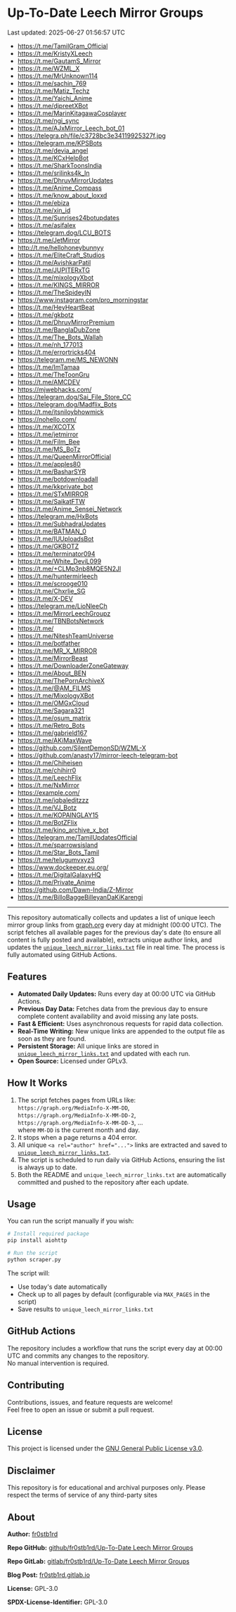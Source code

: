 # Up-To-Date Leech Mirror Groups

Last updated: 2025-06-27 01:56:57 UTC

- https://t.me/TamilGram_Official
- https://t.me/KristyXLeech
- https://t.me/GautamS_Mirror
- https://t.me/WZML_X
- https://t.me/MrUnknown114
- https://t.me/sachin_769
- https://t.me/Matiz_Techz
- https://t.me/Yaichi_Anime
- https://t.me/djpreetXBot
- https://t.me/MarinKitagawaCosplayer
- https://t.me/ngi_sync
- https://t.me/AJxMirror_Leech_bot_01
- https://telegra.ph/file/c3728bc3e34119925327f.jpg
- https://telegram.me/KPSBots
- https://t.me/devia_angel
- https://t.me/KCxHelpBot
- https://t.me/SharkToonsIndia
- https://t.me/srilinks4k_In
- https://t.me/DhruvMirrorUpdates
- https://t.me/Anime_Compass
- https://t.me/know_about_loxxd
- https://t.me/ebiza
- https://t.me/xin_id
- https://t.me/Sunrises24botupdates
- https://t.me/asifalex
- https://telegram.dog/LCU_BOTS
- https://t.me/JetMirror
- http://t.me/hellohoneybunnyy
- https://t.me/EliteCraft_Studios
- https://t.me/AvishkarPatil
- https://t.me/JUPITERxTG
- https://t.me/mixologyXbot
- https://t.me/KINGS_MIRROR
- https://t.me/TheSpideyIN
- https://www.instagram.com/pro_morningstar
- https://t.me/HeyHeartBeat
- https://t.me/gkbotz
- https://t.me/DhruvMirrorPremium
- https://t.me/BanglaDubZone
- https://t.me/The_Bots_Wallah
- https://t.me/nh_177013
- https://t.me/errortricks404
- https://telegram.me/MS_NEWONN
- https://t.me/ImTamaa
- https://t.me/TheToonGru
- https://t.me/AMCDEV
- https://mjwebhacks.com/
- https://telegram.dog/Sai_File_Store_CC
- https://telegram.dog/Madflix_Bots
- https://t.me/itsniloybhowmick
- https://nohello.com/
- https://t.me/XCOTX
- https://t.me/jetmirror
- https://t.me/Film_Bee
- https://t.me/MS_BoTz
- https://t.me/QueenMirrorOfficial
- https://t.me/apples80
- https://t.me/BasharSYR
- https://t.me/botdownloadall
- https://t.me/kkprivate_bot
- https://t.me/STxMIRROR
- https://t.me/SaikatFTW
- https://t.me/Anime_Sensei_Network
- https://telegram.me/HxBots
- https://t.me/SubhadraUpdates
- https://t.me/BATMAN_0
- https://t.me/IUUploadsBot
- https://t.me/GKBOTZ
- https://t.me/terminator094
- https://t.me/White_DeviL099
- https://t.me/+CLMp3nb8MQE5N2Jl
- https://t.me/huntermirleech
- https://t.me/scrooge010
- https://t.me/Chxrlie_SG
- https://t.me/X-DEV
- https://telegram.me/LioNleeCh
- https://t.me/MirrorLeechGroupz
- https://t.me/TBNBotsNetwork
- https://t.me/
- https://t.me/NiteshTeamUniverse
- https://t.me/botfather
- https://t.me/MR_X_MIRROR
- https://t.me/MirrorBeast
- https://t.me/DownloaderZoneGateway
- https://t.me/About_BEN
- https://t.me/ThePornArchiveX
- https://t.me/@AM_FILMS
- https://t.me/MixologyXBot
- https://t.me/OMGxCloud
- https://t.me/Sagara321
- https://t.me/osum_matrix
- https://t.me/Retro_Bots
- https://t.me/gabrield167
- https://t.me/AKiMaxWave
- https://github.com/SilentDemonSD/WZML-X
- https://github.com/anasty17/mirror-leech-telegram-bot
- https://t.me/Chiheisen
- https://t.me/chihirr0
- https://t.me/LeechFlix
- https://t.me/NxMirror
- https://example.com/
- https://t.me/iqbaleditzzz
- https://t.me/VJ_Botz
- https://t.me/KOPAINGLAY15
- https://t.me/BotZFlix
- https://t.me/kino_archive_x_bot
- https://telegram.me/TamilUpdatesOfficial
- https://t.me/sparrowsisland
- https://t.me/Star_Bots_Tamil
- https://t.me/telugumvxyz3
- https://www.dockeeper.eu.org/
- https://t.me/DigitalGalaxyHQ
- https://t.me/Private_Anime
- https://github.com/Dawn-India/Z-Mirror
- https://t.me/BilloBaggeBilleyanDaKiKarengi

---

This repository automatically collects and updates a list of unique leech mirror group links from [graph.org](https://graph.org) every day at midnight (00:00 UTC). The script fetches all available pages for the previous day's date (to ensure all content is fully posted and available), extracts unique author links, and updates the [`unique_leech_mirror_links.txt`](unique_leech_mirror_links.txt) file in real time. The process is fully automated using GitHub Actions.

## Features

- **Automated Daily Updates:** Runs every day at 00:00 UTC via GitHub Actions.
- **Previous Day Data:** Fetches data from the previous day to ensure complete content availability and avoid missing any late posts.
- **Fast & Efficient:** Uses asynchronous requests for rapid data collection.
- **Real-Time Writing:** New unique links are appended to the output file as soon as they are found.
- **Persistent Storage:** All unique links are stored in [`unique_leech_mirror_links.txt`](unique_leech_mirror_links.txt) and updated with each run.
- **Open Source:** Licensed under GPLv3.

## How It Works

1. The script fetches pages from URLs like:  
   `https://graph.org/MediaInfo-X-MM-DD`,  
   `https://graph.org/MediaInfo-X-MM-DD-2`,  
   `https://graph.org/MediaInfo-X-MM-DD-3`, ...  
   where `MM-DD` is the current month and day.
2. It stops when a page returns a 404 error.
3. All unique `<a rel="author" href="...">` links are extracted and saved to [`unique_leech_mirror_links.txt`](unique_leech_mirror_links.txt).
4. The script is scheduled to run daily via GitHub Actions, ensuring the list is always up to date.
5. Both the README and `unique_leech_mirror_links.txt` are automatically committed and pushed to the repository after each update.

## Usage

You can run the script manually if you wish:

```bash
# Install required package
pip install aiohttp

# Run the script
python scraper.py
```

The script will:
- Use today's date automatically
- Check up to all pages by default (configurable via `MAX_PAGES` in the script)
- Save results to `unique_leech_mirror_links.txt`

## GitHub Actions

The repository includes a workflow that runs the script every day at 00:00 UTC and commits any changes to the repository.  
No manual intervention is required.

## Contributing

Contributions, issues, and feature requests are welcome!  
Feel free to open an issue or submit a pull request.

## License

This project is licensed under the [GNU General Public License v3.0](LICENSE).

## Disclaimer
This repository is for educational and archival purposes only. Please respect the terms of service of any third-party sites

## About

**Author:** [fr0stb1rd](https://fr0stb1rd.gitlab.io/) 

**Repo GitHub:** [github/fr0stb1rd/Up-To-Date Leech Mirror Groups](https://github.com/b1rdfr0st/Up-To-Date-Leech-Mirror-Groups)

**Repo GitLab:** [gitlab/fr0stb1rd/Up-To-Date Leech Mirror Groups](https://gitlab.com/fr0stb1rd/up-to-date-leech-mirror-groups)

**Blog Post:**  [fr0stb1rd.gitlab.io](https://fr0stb1rd.gitlab.io/posts/up-to-date-leech-mirror-groups-automatic-telegram-group-link-collector/)

**License:** GPL-3.0

**SPDX-License-Identifier:** GPL-3.0
